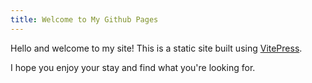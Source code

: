 ```yaml
---
title: Welcome to My Github Pages
---
```


Hello and welcome to my site! This is a static site built using [VitePress](https://vitepress.vuejs.org/).

I hope you enjoy your stay and find what you're looking for.

<script setup>
// import Header from '.vitepress/components/Header.vue'
import PostCard from '.vitepress/components/PostCard.vue'
</script>

<!-- <Header></Header> -->
<PostCard />

<!-- <home /> -->
